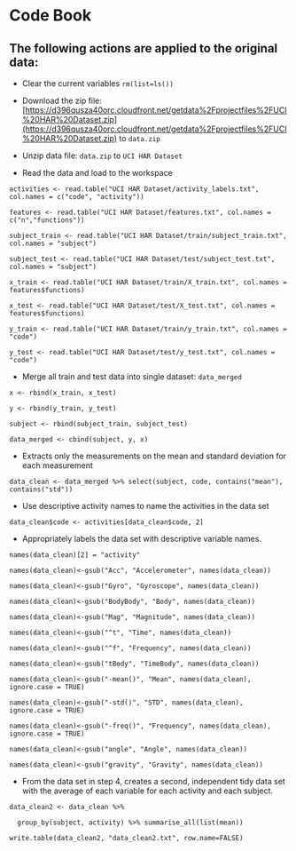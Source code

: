# Code Book

## The following actions are applied to the original data:
* Clear the current variables `rm(list=ls())`


* Download the zip file: [https://d396qusza40orc.cloudfront.net/getdata%2Fprojectfiles%2FUCI%20HAR%20Dataset.zip](https://d396qusza40orc.cloudfront.net/getdata%2Fprojectfiles%2FUCI%20HAR%20Dataset.zip) to `data.zip`


* Unzip data file: `data.zip` to `UCI HAR Dataset`


* Read the data and load to the workspace

`activities <- read.table("UCI HAR Dataset/activity_labels.txt", col.names = c("code", "activity"))`

`features <- read.table("UCI HAR Dataset/features.txt", col.names = c("n","functions"))`

`subject_train <- read.table("UCI HAR Dataset/train/subject_train.txt", col.names = "subject")`

`subject_test <- read.table("UCI HAR Dataset/test/subject_test.txt", col.names = "subject")`

`x_train <- read.table("UCI HAR Dataset/train/X_train.txt", col.names = features$functions)`

`x_test <- read.table("UCI HAR Dataset/test/X_test.txt", col.names = features$functions)`

`y_train <- read.table("UCI HAR Dataset/train/y_train.txt", col.names = "code")`

`y_test <- read.table("UCI HAR Dataset/test/y_test.txt", col.names = "code")`



* Merge  all train and test data into single dataset: `data_merged`

`x <- rbind(x_train, x_test)`

`y <- rbind(y_train, y_test)`

`subject <- rbind(subject_train, subject_test)`

`data_merged <- cbind(subject, y, x)`



* Extracts only the measurements on the mean and standard deviation for each measurement

`data_clean <- data_merged %>% select(subject, code, contains("mean"), contains("std"))`





* Use descriptive activity names to name the activities in the data set

`data_clean$code <- activities[data_clean$code, 2]`



* Appropriately labels the data set with descriptive variable names.

`names(data_clean)[2] = "activity"`

`names(data_clean)<-gsub("Acc", "Accelerometer", names(data_clean))`

`names(data_clean)<-gsub("Gyro", "Gyroscope", names(data_clean))`

`names(data_clean)<-gsub("BodyBody", "Body", names(data_clean))`

`names(data_clean)<-gsub("Mag", "Magnitude", names(data_clean))`

`names(data_clean)<-gsub("^t", "Time", names(data_clean))`

`names(data_clean)<-gsub("^f", "Frequency", names(data_clean))`

`names(data_clean)<-gsub("tBody", "TimeBody", names(data_clean))`

`names(data_clean)<-gsub("-mean()", "Mean", names(data_clean), ignore.case = TRUE)`

`names(data_clean)<-gsub("-std()", "STD", names(data_clean), ignore.case = TRUE)`

`names(data_clean)<-gsub("-freq()", "Frequency", names(data_clean), ignore.case = TRUE)`

`names(data_clean)<-gsub("angle", "Angle", names(data_clean))`

`names(data_clean)<-gsub("gravity", "Gravity", names(data_clean))`


* From the data set in step 4, creates a second, independent tidy data set with the average of each variable for each activity and each subject.

`data_clean2 <- data_clean %>%`

`  group_by(subject, activity) %>% summarise_all(list(mean))`

`write.table(data_clean2, "data_clean2.txt", row.name=FALSE)`


